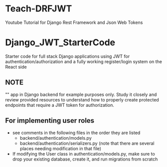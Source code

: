 # Teach-DRFJWT
Youtube Tutorial for Django Rest Framework and Json Web Tokens 

# Django_JWT_StarterCode

Starter code for full stack Django applications using JWT for authentication/authorization and a fully working register/login system on the React side

## NOTE

"" app in Django backend for example purposes only. Study it closely and review provided resources to understand how to properly create protected endpoints that require a JWT token for authorization.

## For implementing user roles

- see comments in the following files in the order they are listed
  - backend/authentication/models.py
  - backend/authentication/serializers.py (note that there are several places needing modification in that file)
- If modifying the User class in authentication/models.py, make sure to drop your existing database,
  create it, and run migrations from scratch